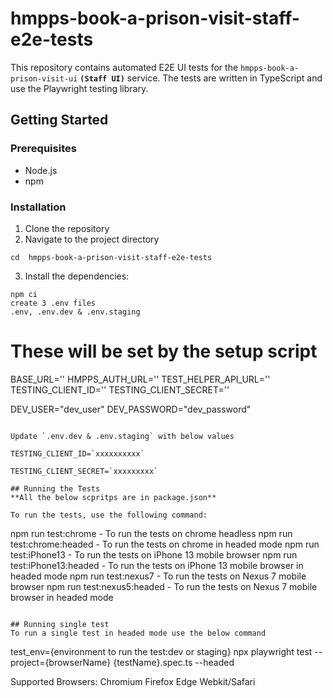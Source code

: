 # hmpps-book-a-prison-visit-staff-e2e-tests
This repository contains automated E2E UI tests for the `hmpps-book-a-prison-visit-ui` **`(Staff UI)`** service. The tests are written in TypeScript and use the Playwright testing library.

## Getting Started

### Prerequisites

- Node.js
- npm

### Installation

1. Clone the repository
2. Navigate to the project directory
```
cd  hmpps-book-a-prison-visit-staff-e2e-tests
```
3. Install the dependencies:
```
npm ci
create 3 .env files
.env, .env.dev & .env.staging
```
# These will be set by the setup script
BASE_URL='' 
HMPPS_AUTH_URL=''
TEST_HELPER_API_URL=''
TESTING_CLIENT_ID=''
TESTING_CLIENT_SECRET=''

DEV_USER="dev_user"
DEV_PASSWORD="dev_password"
```

Update `.env.dev & .env.staging` with below values

TESTING_CLIENT_ID=`xxxxxxxxxx`

TESTING_CLIENT_SECRET=`xxxxxxxxx`

## Running the Tests
**All the below scpritps are in package.json**

To run the tests, use the following command:
```
npm run test:chrome                 -   To run the tests on chrome headless
npm run test:chrome:headed          -   To run the tests on chrome in headed mode
npm run test:iPhone13               -   To run the tests on iPhone 13 mobile browser
npm run test:iPhone13:headed        -   To run the tests on iPhone 13 mobile browser in headed mode
npm run test:nexus7                 -   To run the tests on Nexus 7 mobile browser
npm run test:nexus5:headed          -   To run the tests on Nexus 7 mobile browser in headed mode
```

## Running single test
To run a single test in headed mode use the below command
```
test_env={environment to run the test:dev or staging} npx playwright test --project={browserName} {testName}.spec.ts --headed 

Supported Browsers: 
Chromium
Firefox
Edge
Webkit/Safari
```